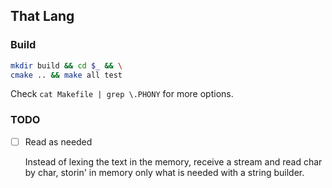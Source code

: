 ## That Lang

### Build

```sh
mkdir build && cd $_ && \
cmake .. && make all test
```

Check `cat Makefile | grep \.PHONY` for more options.

### TODO

- [ ] Read as needed

	Instead of lexing the text in the memory,
	receive a stream and read char by char, storin' in memory
	only what is needed with a string builder.
